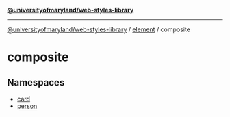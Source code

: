 [**@universityofmaryland/web-styles-library**](../../../README.md)

***

[@universityofmaryland/web-styles-library](../../../README.md) / [element](../../README.md) / composite

# composite

## Namespaces

- [card](namespaces/card/README.md)
- [person](namespaces/person/README.md)
